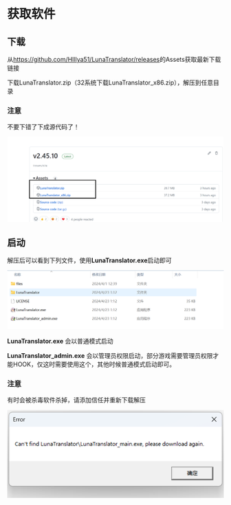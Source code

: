 # 获取软件

## 下载

从<a  target="_blank" href="https://github.com/HIllya51/LunaTranslator/releases">https://github.com/HIllya51/LunaTranslator/releases</a>的Assets获取最新下载链接

下载LunaTranslator.zip（32系统下载LunaTranslator_x86.zip），解压到任意目录

### 注意
不要下错了下成源代码了！

![img](pics/down.png)

## 启动

解压后可以看到下列文件，使用**LunaTranslator.exe**启动即可


![img](pics/startup.png)


**LunaTranslator.exe** 会以普通模式启动 

**LunaTranslator_admin.exe** 会以管理员权限启动，部分游戏需要管理员权限才能HOOK，仅这时需要使用这个，其他时候普通模式启动即可。



### 注意

有时会被杀毒软件杀掉，请添加信任并重新下载解压


![img](pics/failed.png)